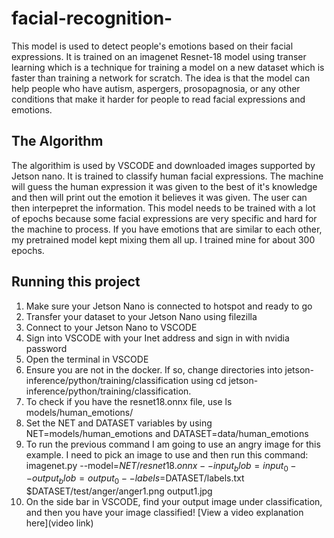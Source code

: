 # facial-recognition-

This model is used to detect people's emotions based on their facial expressions. It is trained on an imagenet Resnet-18 model using transer learning which is a technique for training a model on a new dataset which is faster than training a network for scratch. The idea is that the model can help people who have autism, aspergers, prosopagnosia, or any other conditions that make it harder for people to read facial expressions and emotions. 


## The Algorithm

The algorithim is used by VSCODE and downloaded images supported by Jetson nano. It is trained to classify human facial expressions. The machine will guess the human expression it was given to the best of it's knowledge and then will print out the emotion it believes it was given. The user can then interpepret the information. This model needs to be trained with a lot of epochs because some facial expressions are very specific and hard for the machine to process. If you have emotions that are similar to each other, my pretrained model kept mixing them all up. I trained mine for about 300 epochs.
## Running this project
   
1. Make sure your Jetson Nano is connected to hotspot and ready to go
2. Transfer your dataset to your Jetson Nano using filezilla
3. Connect to your Jetson Nano to VSCODE
4. Sign into VSCODE with your Inet address and sign in with nvidia password
5. Open the terminal in VSCODE
7. Ensure you are not in the docker. If so, change directories into jetson-inference/python/training/classification using cd jetson-inference/python/training/classification.
8. To check if you have the resnet18.onnx file, use ls models/human_emotions/
9. Set the NET and DATASET variables by using NET=models/human_emotions and DATASET=data/human_emotions
10. To run the previous command I am going to use an angry image for this example. I need to pick an image to use and then run this command: imagenet.py --model=$NET/resnet18.onnx --input_blob=input_0 --output_blob=output_0 --labels=$DATASET/labels.txt $DATASET/test/anger/anger1.png output1.jpg
11. On the side bar in VSCODE, find your output image under classification, and then you have your image classified! 
[View a video explanation here](video link)
